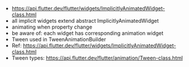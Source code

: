 - https://api.flutter.dev/flutter/widgets/ImplicitlyAnimatedWidget-class.html
- all implicit widgets extend abstract ImplicitlyAnimatedWidget
- animating when property change
- be aware of: each widget has corresponding animation widget
- Tween used in TweenAnimationBuilder
- Ref: https://api.flutter.dev/flutter/widgets/ImplicitlyAnimatedWidget-class.html
- Tween types: https://api.flutter.dev/flutter/animation/Tween-class.html

